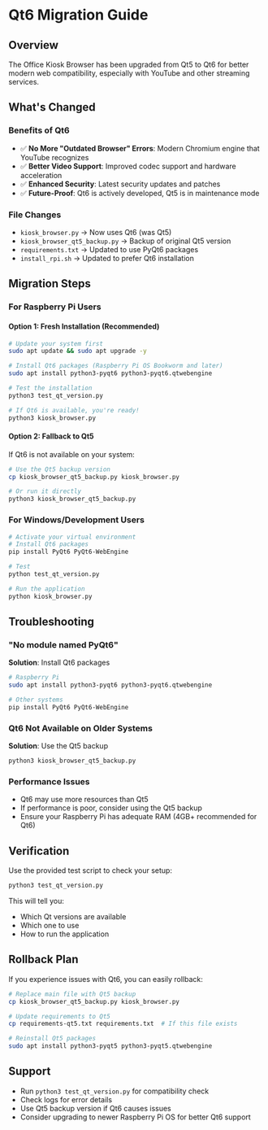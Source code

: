 # Qt6 Migration Guide

## Overview
The Office Kiosk Browser has been upgraded from Qt5 to Qt6 for better modern web compatibility, especially with YouTube and other streaming services.

## What's Changed

### Benefits of Qt6
- ✅ **No More "Outdated Browser" Errors**: Modern Chromium engine that YouTube recognizes
- ✅ **Better Video Support**: Improved codec support and hardware acceleration
- ✅ **Enhanced Security**: Latest security updates and patches
- ✅ **Future-Proof**: Qt6 is actively developed, Qt5 is in maintenance mode

### File Changes
- `kiosk_browser.py` → Now uses Qt6 (was Qt5)
- `kiosk_browser_qt5_backup.py` → Backup of original Qt5 version
- `requirements.txt` → Updated to use PyQt6 packages
- `install_rpi.sh` → Updated to prefer Qt6 installation

## Migration Steps

### For Raspberry Pi Users

#### Option 1: Fresh Installation (Recommended)
```bash
# Update your system first
sudo apt update && sudo apt upgrade -y

# Install Qt6 packages (Raspberry Pi OS Bookworm and later)
sudo apt install python3-pyqt6 python3-pyqt6.qtwebengine

# Test the installation
python3 test_qt_version.py

# If Qt6 is available, you're ready!
python3 kiosk_browser.py
```

#### Option 2: Fallback to Qt5
If Qt6 is not available on your system:
```bash
# Use the Qt5 backup version
cp kiosk_browser_qt5_backup.py kiosk_browser.py

# Or run it directly
python3 kiosk_browser_qt5_backup.py
```

### For Windows/Development Users
```bash
# Activate your virtual environment
# Install Qt6 packages
pip install PyQt6 PyQt6-WebEngine

# Test
python test_qt_version.py

# Run the application
python kiosk_browser.py
```

## Troubleshooting

### "No module named PyQt6"
**Solution**: Install Qt6 packages
```bash
# Raspberry Pi
sudo apt install python3-pyqt6 python3-pyqt6.qtwebengine

# Other systems
pip install PyQt6 PyQt6-WebEngine
```

### Qt6 Not Available on Older Systems
**Solution**: Use the Qt5 backup
```bash
python3 kiosk_browser_qt5_backup.py
```

### Performance Issues
- Qt6 may use more resources than Qt5
- If performance is poor, consider using the Qt5 backup
- Ensure your Raspberry Pi has adequate RAM (4GB+ recommended for Qt6)

## Verification

Use the provided test script to check your setup:
```bash
python3 test_qt_version.py
```

This will tell you:
- Which Qt versions are available
- Which one to use
- How to run the application

## Rollback Plan

If you experience issues with Qt6, you can easily rollback:
```bash
# Replace main file with Qt5 backup
cp kiosk_browser_qt5_backup.py kiosk_browser.py

# Update requirements to Qt5
cp requirements-qt5.txt requirements.txt  # If this file exists

# Reinstall Qt5 packages
sudo apt install python3-pyqt5 python3-pyqt5.qtwebengine
```

## Support

- Run `python3 test_qt_version.py` for compatibility check
- Check logs for error details
- Use Qt5 backup version if Qt6 causes issues
- Consider upgrading to newer Raspberry Pi OS for better Qt6 support
